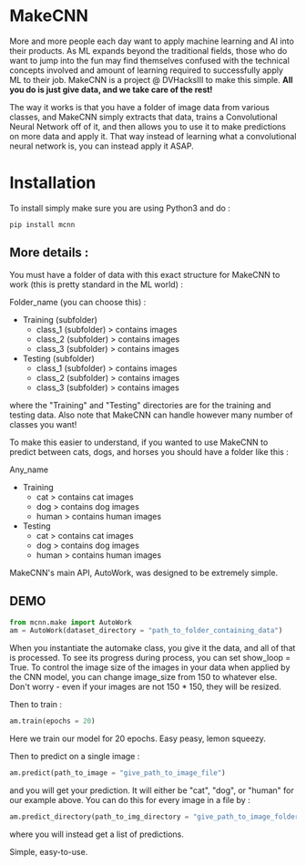 # MakeCNN

More and more people each day want to apply machine learning and AI into their products. As ML expands beyond the traditional fields, those
who do want to jump into the fun may find themselves confused with the technical concepts involved and amount of learning required to successfully 
apply ML to their job. MakeCNN is a project @ DVHacksIII to make this simple. **All you do is just give data, and we take care of the rest!** 

The way it works is that you have a folder of image data from various classes, and MakeCNN simply extracts that data, trains
a Convolutional Neural Network off of it, and then allows you to use it to make predictions on more data and apply it. That way 
instead of learning what a convolutional neural network is, you can instead apply it ASAP.

# Installation 
To install simply make sure you are using Python3 and do : 
``` shell
pip install mcnn
```

## More details : 

You must have a folder of data with this exact structure for MakeCNN to work (this is pretty standard in the ML world) : 

Folder_name (you can choose this) : 
 - Training (subfolder)
    - class_1 (subfolder) > contains images
    - class_2 (subfolder) > contains images
    - class_3 (subfolder) > contains images
 - Testing (subfolder)
    - class_1 (subfolder) > contains images
    - class_2 (subfolder) > contains images
    - class_3 (subfolder) > contains images
    
where the "Training" and "Testing" directories are for the training and testing data. Also 
note that MakeCNN can handle however many number of classes you want!

To make this easier to understand, if you wanted to use MakeCNN to predict between cats, dogs, and horses 
you should have a folder like this : 

Any_name 
  - Training
    - cat > contains cat images
    - dog > contains dog images
    - human > contains human images
  - Testing 
    - cat > contains cat images
    - dog > contains dog images
    - human > contains human images 

MakeCNN's main API, AutoWork, was designed to be extremely simple. 

## DEMO

```python
from mcnn.make import AutoWork
am = AutoWork(dataset_directory = "path_to_folder_containing_data") 
```

When you instantiate the automake class, you give it the data, and all
of that is processed. To see its progress during process, you can set
show_loop = True. To control the image size of the images in your data
when applied by the CNN model, you can change image_size from 150 to whatever else. 
Don't worry - even if your images are not 150 * 150, they will be resized. 

Then to train : 
```python
am.train(epochs = 20)
```

Here we train our model for 20 epochs. Easy peasy, lemon squeezy.

Then to predict on a single image : 
```python
am.predict(path_to_image = "give_path_to_image_file")
```

and you will get your prediction. It will either be "cat", "dog", or "human"
for our example above. You can do this for every image in a file by :

```python
am.predict_directory(path_to_img_directory = "give_path_to_image_folders")
```

where you will instead get a list of predictions. 

Simple, easy-to-use. 



